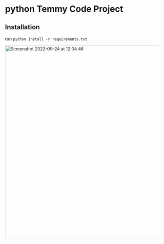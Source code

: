 # python Temmy Code Project

## Installation
run `python install -r requirements.txt`

<img width="633" alt="Screenshot 2022-09-24 at 12 04 46" src="https://user-images.githubusercontent.com/105566272/192094408-4f0a5013-f5d0-4e14-a66e-83655b3e3bf6.png">
